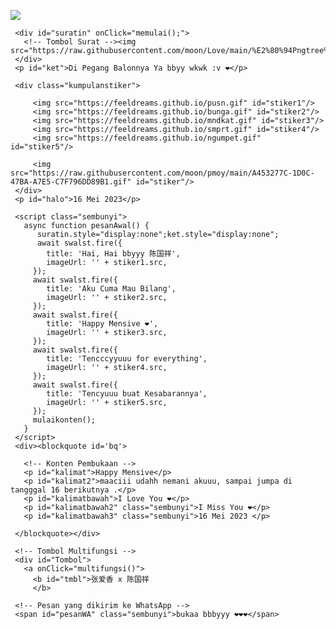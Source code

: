 <html><meta charset='UTF-8'/><meta content='width=device-width, initial-scale=1, user-scalable=1, minimum-scale=1, maximum-scale=5' name='viewport'/><meta content='IE=edge' http-equiv='X-UA-Compatible'/>
  
  <link rel="preconnect" href="https://fonts.googleapis.com">
  <link rel="preconnect" href="https://fonts.gstatic.com" crossorigin>
  <link href="https://fonts.googleapis.com/css2?family=Work+Sans:wght@400;700&display=swap" rel="stylesheet">
  <link href="https://fonts.googleapis.com/css2?family=Ubuntu:wght@400;700&display=swap" rel="stylesheet">
  <link href="https://fonts.googleapis.com/css2?family=Dancing+Script&display=swap" rel="stylesheet">
  
  <script src="https://cdn.jsdelivr.net/npm/sweetalert2@11.0.19/dist/sweetalert2.all.min.js"></script>
  <script src="https://kit.fontawesome.com/4f3ce16e3e.js" crossorigin="anonymous"></script><link href="https://feeldreams.github.io/night/style.css" rel="stylesheet" type="text/css" />

<head>
<title>Script HTML Night</title>
<!-- 

  Made with love by Moon !
  
-->
</head>
<body>
	
   <!-- Ganti Audio di sini -->
   <audio src="https://feeldreams.github.io/understand.mp3" id="linkmp3" class="sembunyi"></audio>
   
   <div id="bodyblur">
     <!-- Wallpaper --><img src="https://raw.githubusercontent.com/IMG_4873.jpeg" id="wallpaper"/><div id="beneranblur"></div>
   </div>
   
   <div id='Content'>

     <div id="suratin" onClick="memulai();">
       <!-- Tombol Surat --><img src="https://raw.githubusercontent.com/moon/Love/main/%E2%80%94Pngtree%E2%80%94love%20balloon%20floating_6787317.png"/>
     </div>
     <p id="ket">Di Pegang Balonnya Ya bbyy wkwk :v ❤️</p>

     <div class="kumpulanstiker">
         
         <img src="https://feeldreams.github.io/pusn.gif" id="stiker1"/>
         <img src="https://feeldreams.github.io/bunga.gif" id="stiker2"/>
         <img src="https://feeldreams.github.io/mndkat.gif" id="stiker3"/>
         <img src="https://feeldreams.github.io/smprt.gif" id="stiker4"/>
         <img src="https://feeldreams.github.io/ngumpet.gif" id="stiker5"/>
       
         <img src="https://raw.githubusercontent.com/moon/pmoy/main/A453277C-1D0C-47BA-A7E5-C7F796DD89B1.gif" id="stiker"/>
     </div>
     <p id="halo">16 Mei 2023</p>

     <script class="sembunyi">
       async function pesanAwal() {
          suratin.style="display:none";ket.style="display:none";
          await swalst.fire({
            title: 'Hai, Hai bbyyy 陈国祥',
            imageUrl: '' + stiker1.src,
         });   	
         await swalst.fire({
            title: 'Aku Cuma Mau Bilang',
            imageUrl: '' + stiker2.src,
         });
         await swalst.fire({
            title: 'Happy Mensive ❤️',
            imageUrl: '' + stiker3.src,
         });
         await swalst.fire({
            title: 'Tencccyyuuu for everything',
            imageUrl: '' + stiker4.src,
         });
         await swalst.fire({
            title: 'Tencyuuu buat Kesabarannya',
            imageUrl: '' + stiker5.src,
         });
         mulaikonten();
       }
     </script>
     <div><blockquote id='bq'>

       <!-- Konten Pembukaan -->
       <p id="kalimat">Happy Mensive</p>
       <p id="kalimat2">maaciii udahh nemani akuuu, sampai jumpa di tangggal 16 berikutnya .</p>
       <p id="kalimatbawah">I Love You ❤️</p> 
       <p id="kalimatbawah2" class="sembunyi">I Miss You ❤️</p> 
       <p id="kalimatbawah3" class="sembunyi">16 Mei 2023 </p> 

     </blockquote></div>

     <!-- Tombol Multifungsi -->
     <div id="Tombol">
       <a onClick="multifungsi()">
         <b id="tmbl">张爱香 x 陈国祥
         </b>
     
     <!-- Pesan yang dikirim ke WhatsApp -->
     <span id="pesanWA" class="sembunyi">bukaa bbbyyy ❤️❤️❤️</span>
     
   </div>

<!-- Jangan Edit Bagian Ini --><script>
  ftom=0;aksift=0;ftganti=0;flag=1;flagg=1;fungsi=0;fungsiAwal=0;fungsitimer=0;vketikhalo=halo.innerHTML;
  halo.innerHTML = "";var ahalo=0,vketikhalo;pesanwhatsapp = pesanWA.innerHTML;
  Content.style = "opacity:1;margin-top:16vh;";
  
  async function menuju(){window.location = "https://api.whatsapp.com/send?phone=&text=" + pesanwhatsapp;}

  const body = document.querySelector("body");const swalst = Swal.mixin({timer: 2300, allowOutsideClick: false, showConfirmButton: false, timerProgressBar: true, imageHeight: 90,}); const swals = Swal.mixin({allowOutsideClick: false, cancelButtonColor: '#FF0040', imageWidth: 100, imageHeight: 100,});
  audio = new Audio('' + linkmp3.src);
  
  function createHeart() {const heart = document.createElement("div"); heart.className = "fas fa-heart"; heart.style.left = (Math.random() * 90)+"vw"; heart.style.animationDuration = (Math.random()*3)+2+"s"; body.appendChild(heart);} setInterval(function name(params) {var heartArr = document.querySelectorAll(".fa-heart"); if (heartArr.length > 100) {heartArr[0].remove()}},100);
</script>
<script src="https://feeldreams.github.io/night/script.js"></script>
<!-- Sampai Sini -->
</body>
</html>
